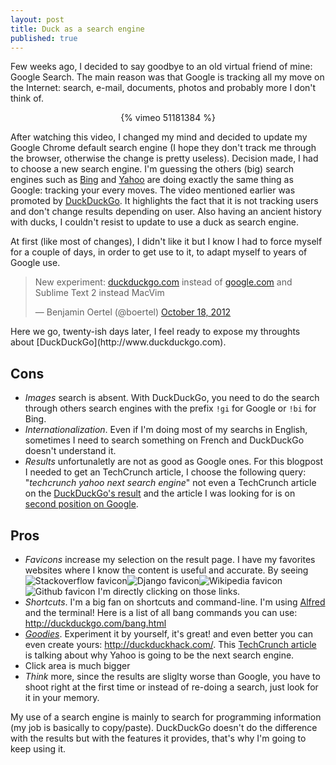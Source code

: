 ```yaml
---
layout: post
title: Duck as a search engine
published: true
---
```


Few weeks ago, I decided to say goodbye to an old virtual friend of mine: Google Search.
The main reason was that Google is tracking all my move on the Internet: search, e-mail, documents, photos and probably more I don't think of.

<center>
{% vimeo 51181384 %}
</center>

After watching this video, I changed my mind and decided to update my Google Chrome default search engine (I hope they don't track me through the browser, otherwise the change is pretty useless). Decision made, I had to choose a new search engine. I'm guessing the others (big) search engines such as [Bing](http://www.bing.com) and [Yahoo](http://www.yahoo.com) are doing exactly the same thing as Google: tracking your every moves. The video mentioned earlier was promoted by [DuckDuckGo](http://www.duckduckgo.com). It highlights the fact that it is not tracking users and don't change results depending on user. Also having an ancient history with ducks, I couldn't resist to update to use a duck as search engine.

At first (like most of changes), I didn't like it but I know I had to force myself for a couple of days, in order to get use to it, to adapt myself to years of Google use.

<blockquote class="twitter-tweet tw-align-center"><p>New experiment: <a href="http://t.co/qIdsRrr6" title="http://duckduckgo.com">duckduckgo.com</a> instead of <a href="http://t.co/7OVT9A2D" title="http://google.com">google.com</a> and Sublime Text 2 instead MacVim</p>&mdash; Benjamin Oertel (@boertel) <a href="https://twitter.com/boertel/status/259037590102093826" data-datetime="2012-10-18T21:05:48+00:00">October 18, 2012</a></blockquote>
<script src="//platform.twitter.com/widgets.js" charset="utf-8"></script>
Here we go, twenty-ish days later, I feel ready to expose my throughts about [DuckDuckGo](http://www.duckduckgo.com).

## Cons

- *Images* search is absent. With DuckDuckGo, you need to do the search through others search engines with the prefix ```!gi``` for Google or ```!bi``` for Bing.
- *Internationalization*. Even if I'm doing most of my searchs in English, sometimes I need to search something on French and DuckDuckGo doesn't understand it.
- *Results* unfortunaletly are not as good as Google ones. For this blogpost I needed to get an TechCrunch article, I choose the following query: "*techcrunch yahoo next search engine*" not even a TechCrunch article on the [DuckDuckGo's result](http://duckduckgo.com/?q=techcrunch+yahoo+next+search+engine) and the article I was looking for is on [second position on Google](https://encrypted.google.com/search?hl=en&q=techcrunch%20yahoo%20next%20search%20engine).


## Pros

- *Favicons* increase my selection on the result page. I have my favorites websites where I know the content is useful and accurate. By seeing ![Stackoverflow favicon](http://icons.duckduckgo.com/i/www.stackoverflow.com.ico)![Django favicon](http://icons.duckduckgo.com/i/www.djangoproject.com.ico)![Wikipedia favicon](http://icons.duckduckgo.com/i/en.wikipedia.com.ico)![Github favicon](http://icons.duckduckgo.com/i/www.github.com.ico) I'm directly clicking on those links.
- *Shortcuts*. I'm a big fan on shortcuts and command-line. I'm using [Alfred](http://alfredapp.com) and the terminal! Here is a list of all bang commands you can use: http://duckduckgo.com/bang.html
- *[Goodies](http://duckduckgo.com/goodies/)*. Experiment it by yourself, it's great! and even better you can even create yours: http://duckduckhack.com/. This [TechCrunch article](http://techcrunch.com/2012/10/28/why-the-future-of-search-may-look-more-like-yahoo-than-google/) is talking about why Yahoo is going to be the next search engine.
- Click area is much bigger
- *Think* more, since the results are sliglty worse than Google, you have to shoot right at the first time or instead of re-doing a search, just look for it in your memory.


My use of a search engine is mainly to search for programming information (my job is basically to copy/paste). DuckDuckGo doesn't do the difference with the results but with the features it provides, that's why I'm going to keep using it.

